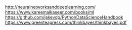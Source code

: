 http://neuralnetworksanddeeplearning.com/
https://www.kareemalkaseer.com/books/ml
https://github.com/jakevdp/PythonDataScienceHandbook
https://www.greenteapress.com/thinkbayes/thinkbayes.pdf
